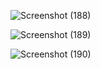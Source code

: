 ![Screenshot (188)](https://github.com/Lalith-298/Netflix-Clone/assets/96509012/c0279793-8d6c-4004-932b-d3355bf25da7)

![Screenshot (189)](https://github.com/Lalith-298/Netflix-Clone/assets/96509012/8ae034f6-ccfb-4f0b-87d2-25de76aef2c4)

![Screenshot (190)](https://github.com/Lalith-298/Netflix-Clone/assets/96509012/51e25091-7dfd-4b7a-b4fd-49dc9c4ab2b1)
